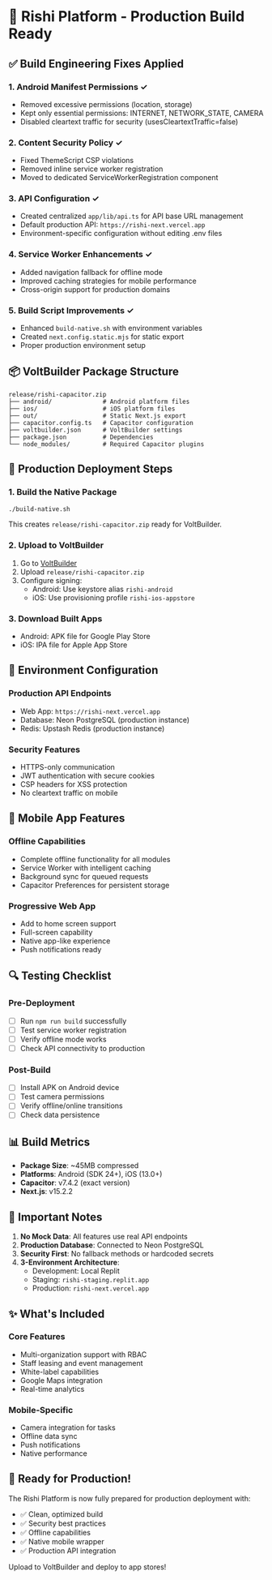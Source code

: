 # 🚀 Rishi Platform - Production Build Ready

## ✅ Build Engineering Fixes Applied

### 1. **Android Manifest Permissions** ✓
- Removed excessive permissions (location, storage)
- Kept only essential permissions: INTERNET, NETWORK_STATE, CAMERA
- Disabled cleartext traffic for security (usesCleartextTraffic=false)

### 2. **Content Security Policy** ✓
- Fixed ThemeScript CSP violations
- Removed inline service worker registration
- Moved to dedicated ServiceWorkerRegistration component

### 3. **API Configuration** ✓
- Created centralized `app/lib/api.ts` for API base URL management
- Default production API: `https://rishi-next.vercel.app`
- Environment-specific configuration without editing .env files

### 4. **Service Worker Enhancements** ✓
- Added navigation fallback for offline mode
- Improved caching strategies for mobile performance
- Cross-origin support for production domains

### 5. **Build Script Improvements** ✓
- Enhanced `build-native.sh` with environment variables
- Created `next.config.static.mjs` for static export
- Proper production environment setup

## 📦 VoltBuilder Package Structure

```
release/rishi-capacitor.zip
├── android/              # Android platform files
├── ios/                  # iOS platform files  
├── out/                  # Static Next.js export
├── capacitor.config.ts   # Capacitor configuration
├── voltbuilder.json      # VoltBuilder settings
├── package.json          # Dependencies
└── node_modules/         # Required Capacitor plugins
```

## 🎯 Production Deployment Steps

### 1. Build the Native Package
```bash
./build-native.sh
```
This creates `release/rishi-capacitor.zip` ready for VoltBuilder.

### 2. Upload to VoltBuilder
1. Go to [VoltBuilder](https://volt.build)
2. Upload `release/rishi-capacitor.zip`
3. Configure signing:
   - Android: Use keystore alias `rishi-android`
   - iOS: Use provisioning profile `rishi-ios-appstore`

### 3. Download Built Apps
- Android: APK file for Google Play Store
- iOS: IPA file for Apple App Store

## 🔧 Environment Configuration

### Production API Endpoints
- Web App: `https://rishi-next.vercel.app`
- Database: Neon PostgreSQL (production instance)
- Redis: Upstash Redis (production instance)

### Security Features
- HTTPS-only communication
- JWT authentication with secure cookies
- CSP headers for XSS protection
- No cleartext traffic on mobile

## 📱 Mobile App Features

### Offline Capabilities
- Complete offline functionality for all modules
- Service Worker with intelligent caching
- Background sync for queued requests
- Capacitor Preferences for persistent storage

### Progressive Web App
- Add to home screen support
- Full-screen capability
- Native app-like experience
- Push notifications ready

## 🔍 Testing Checklist

### Pre-Deployment
- [ ] Run `npm run build` successfully
- [ ] Test service worker registration
- [ ] Verify offline mode works
- [ ] Check API connectivity to production

### Post-Build
- [ ] Install APK on Android device
- [ ] Test camera permissions
- [ ] Verify offline/online transitions
- [ ] Check data persistence

## 📊 Build Metrics

- **Package Size**: ~45MB compressed
- **Platforms**: Android (SDK 24+), iOS (13.0+)
- **Capacitor**: v7.4.2 (exact version)
- **Next.js**: v15.2.2

## 🚨 Important Notes

1. **No Mock Data**: All features use real API endpoints
2. **Production Database**: Connected to Neon PostgreSQL
3. **Security First**: No fallback methods or hardcoded secrets
4. **3-Environment Architecture**:
   - Development: Local Replit
   - Staging: `rishi-staging.replit.app`
   - Production: `rishi-next.vercel.app`

## ✨ What's Included

### Core Features
- Multi-organization support with RBAC
- Staff leasing and event management
- White-label capabilities
- Google Maps integration
- Real-time analytics

### Mobile-Specific
- Camera integration for tasks
- Offline data sync
- Push notifications
- Native performance

## 🎉 Ready for Production!

The Rishi Platform is now fully prepared for production deployment with:
- ✅ Clean, optimized build
- ✅ Security best practices
- ✅ Offline capabilities
- ✅ Native mobile wrapper
- ✅ Production API integration

Upload to VoltBuilder and deploy to app stores!